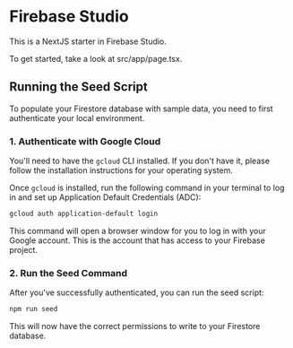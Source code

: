 # Firebase Studio

This is a NextJS starter in Firebase Studio.

To get started, take a look at src/app/page.tsx.

## Running the Seed Script

To populate your Firestore database with sample data, you need to first authenticate your local environment.

### 1. Authenticate with Google Cloud

You'll need to have the `gcloud` CLI installed. If you don't have it, please follow the installation instructions for your operating system.

Once `gcloud` is installed, run the following command in your terminal to log in and set up Application Default Credentials (ADC):

```bash
gcloud auth application-default login
```

This command will open a browser window for you to log in with your Google account. This is the account that has access to your Firebase project.

### 2. Run the Seed Command

After you've successfully authenticated, you can run the seed script:

```bash
npm run seed
```

This will now have the correct permissions to write to your Firestore database.
